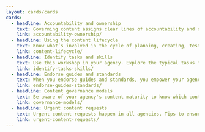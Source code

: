 ```yaml
---
layout: cards/cards
cards:
  - headline: Accountability and ownership
    text: Governing content assigns clear lines of accountability and ownership, according to expertise.
    link: accountability-ownership/
  - headline: Using the content lifecycle
    text: Know what’s involved in the cycle of planning, creating, testing, and improving value for the user.
    link: content-lifecycle/
  - headline: Identify tasks and skills
    text: Use this workshop in your agency. Explore the typical tasks for each content lifecycle stage, and the skills you need to execute them.
    link: identify-tasks-skills/    
  - headline: Endorse guides and standards
    text: When you endorse guides and standards, you empower your agency to know what to do, and what not to do.
    link: endorse-guides-standards/
  - headline: Content governance models
    text: Be aware of your agency's content maturity to know which content governance model to apply.
    link: governance-models/
  - headline: Urgent content requests
    text: Urgent content requests happen in all agencies. Tips to ensure quality in the rush to publish.
    link: urgent-content-requests/
---
```

